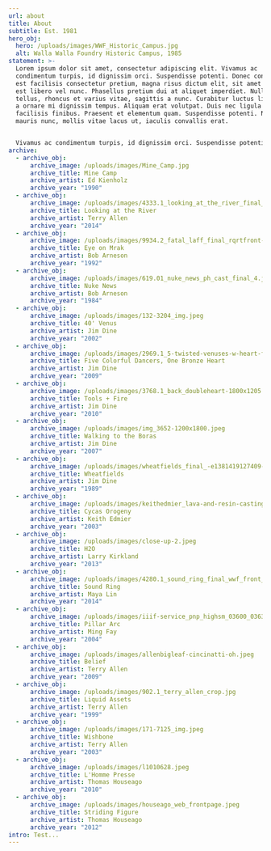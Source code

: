 ```yaml
---
url: about
title: About
subtitle: Est. 1981
hero_obj:
  hero: /uploads/images/WWF_Historic_Campus.jpg
  alt: Walla Walla Foundry Historic Campus, 1985
statement: >-
  Lorem ipsum dolor sit amet, consectetur adipiscing elit. Vivamus ac
  condimentum turpis, id dignissim orci. Suspendisse potenti. Donec consectetur,
  est facilisis consectetur pretium, magna risus dictum elit, sit amet dictum
  est libero vel nunc. Phasellus pretium dui at aliquet imperdiet. Nulla mauris
  tellus, rhoncus et varius vitae, sagittis a nunc. Curabitur luctus ligula leo,
  a ornare mi dignissim tempus. Aliquam erat volutpat. Duis nec ligula vitae mi
  facilisis finibus. Praesent et elementum quam. Suspendisse potenti. Nullam
  mauris nunc, mollis vitae lacus ut, iaculis convallis erat.


  Vivamus ac condimentum turpis, id dignissim orci. Suspendisse potenti. Donec consectetur, est facilisis consectetur pretium, magna risus dictum elit, sit amet dictum est libero vel nunc. Phasellus pretium dui at aliquet imperdiet. Nulla mauris tellus, rhoncus et varius vitae, sagittis a nunc. Curabitur luctus ligula leo, a ornare mi dignissim tempus. Aliquam erat volutpat. Duis nec ligula vitae mi facilisis finibus. Praesent et elementum quam. Suspendisse potenti. Nullam mauris nunc, mollis vitae lacus ut, iaculis convallis erat.
archive:
  - archive_obj:
      archive_image: /uploads/images/Mine_Camp.jpg
      archive_title: Mine Camp
      archive_artist: Ed Kienholz
      archive_year: "1990"
  - archive_obj:
      archive_image: /uploads/images/4333.1_looking_at_the_river_final_15.jpg
      archive_title: Looking at the River
      archive_artist: Terry Allen
      archive_year: "2014"
  - archive_obj:
      archive_image: /uploads/images/9934.2_fatal_laff_final_rqrtfront-crop.jpg
      archive_title: Eye on Mrak
      archive_artist: Bob Arneson
      archive_year: "1992"
  - archive_obj:
      archive_image: /uploads/images/619.01_nuke_news_ph_cast_final_4.jpg
      archive_title: Nuke News
      archive_artist: Bob Arneson
      archive_year: "1984"
  - archive_obj:
      archive_image: /uploads/images/132-3204_img.jpeg
      archive_title: 40' Venus
      archive_artist: Jim Dine
      archive_year: "2002"
  - archive_obj:
      archive_image: /uploads/images/2969.1_5-twisted-venuses-w-heart-front-1800x1275.jpg
      archive_title: Five Colorful Dancers, One Bronze Heart
      archive_artist: Jim Dine
      archive_year: "2009"
  - archive_obj:
      archive_image: /uploads/images/3768.1_back_doubleheart-1800x1205.jpg
      archive_title: Tools + Fire
      archive_artist: Jim Dine
      archive_year: "2010"
  - archive_obj:
      archive_image: /uploads/images/img_3652-1200x1800.jpeg
      archive_title: Walking to the Boras
      archive_artist: Jim Dine
      archive_year: "2007"
  - archive_obj:
      archive_image: /uploads/images/wheatfields_final_-e1381419127409-1800x956.jpeg
      archive_title: Wheatfields
      archive_artist: Jim Dine
      archive_year: "1989"
  - archive_obj:
      archive_image: /uploads/images/keithedmier_lava-and-resin-casting-nyc-1800x1352.jpeg
      archive_title: Cycas Orogeny
      archive_artist: Keith Edmier
      archive_year: "2003"
  - archive_obj:
      archive_image: /uploads/images/close-up-2.jpeg
      archive_title: H2O
      archive_artist: Larry Kirkland
      archive_year: "2013"
  - archive_obj:
      archive_image: /uploads/images/4280.1_sound_ring_final_wwf_front_crop_edit.jpg
      archive_title: Sound Ring
      archive_artist: Maya Lin
      archive_year: "2014"
  - archive_obj:
      archive_image: /uploads/images/iiif-service_pnp_highsm_03600_03636-full-pct_25-0-default.jpeg
      archive_title: Pillar Arc
      archive_artist: Ming Fay
      archive_year: "2004"
  - archive_obj:
      archive_image: /uploads/images/allenbigleaf-cincinatti-oh.jpeg
      archive_title: Belief
      archive_artist: Terry Allen
      archive_year: "2009"
  - archive_obj:
      archive_image: /uploads/images/902.1_terry_allen_crop.jpg
      archive_title: Liquid Assets
      archive_artist: Terry Allen
      archive_year: "1999"
  - archive_obj:
      archive_image: /uploads/images/171-7125_img.jpeg
      archive_title: Wishbone
      archive_artist: Terry Allen
      archive_year: "2003"
  - archive_obj:
      archive_image: /uploads/images/l1010628.jpeg
      archive_title: L'Homme Presse
      archive_artist: Thomas Houseago
      archive_year: "2010"
  - archive_obj:
      archive_image: /uploads/images/houseago_web_frontpage.jpeg
      archive_title: Striding Figure
      archive_artist: Thomas Houseago
      archive_year: "2012"
intro: Test...
---
```

